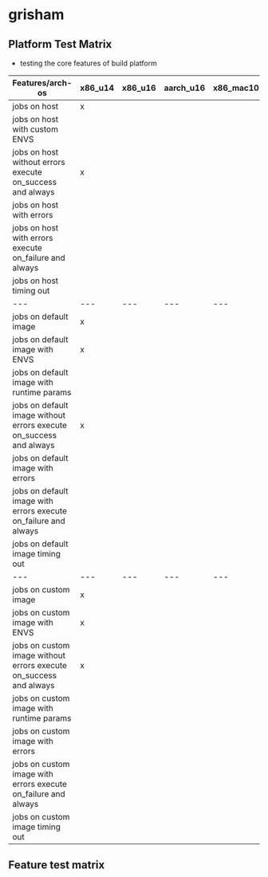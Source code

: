 # grisham

## Platform Test Matrix

- testing the core features of build platform

|Features/arch-os|x86_u14|x86_u16|aarch_u16|x86_mac10|x86_win16|
|---|---|---|---|---|---|
|jobs on host|x||||
|jobs on host with custom ENVS|||||
|jobs on host without errors execute on_success and always|x||||
|jobs on host with errors|||||
|jobs on host with errors execute on_failure and always|||||
|jobs on host timing out|||||
|---|---|---|---|---|---|
|jobs on default image|x||||
|jobs on default image with ENVS|x||||
|jobs on default image with runtime params|||||
|jobs on default image without errors execute on_success and always|x||||
|jobs on default image with errors|||||
|jobs on default image with errors execute on_failure and always|||||
|jobs on default image timing out|||||
|---|---|---|---|---|---|
|jobs on custom image|x||||
|jobs on custom image with ENVS|x||||
|jobs on custom image without errors execute on_success and always|x||||
|jobs on custom image with runtime params|||||
|jobs on custom image with errors|||||
|jobs on custom image with errors execute on_failure and always|||||
|jobs on custom image timing out|||||

## Feature test matrix

